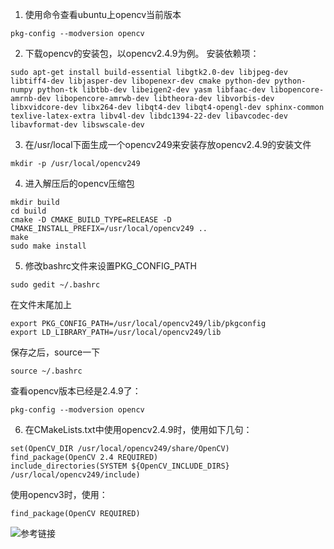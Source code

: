 1. 使用命令查看ubuntu上opencv当前版本
```
pkg-config --modversion opencv
```
2. 下载opencv的安装包，以opencv2.4.9为例。
安装依赖项：
```
sudo apt-get install build-essential libgtk2.0-dev libjpeg-dev libtiff4-dev libjasper-dev libopenexr-dev cmake python-dev python-numpy python-tk libtbb-dev libeigen2-dev yasm libfaac-dev libopencore-amrnb-dev libopencore-amrwb-dev libtheora-dev libvorbis-dev libxvidcore-dev libx264-dev libqt4-dev libqt4-opengl-dev sphinx-common texlive-latex-extra libv4l-dev libdc1394-22-dev libavcodec-dev libavformat-dev libswscale-dev
```
3. 在/usr/local下面生成一个opencv249来安装存放opencv2.4.9的安装文件
```
mkdir -p /usr/local/opencv249
```
4. 进入解压后的opencv压缩包
```
mkdir build
cd build
cmake -D CMAKE_BUILD_TYPE=RELEASE -D CMAKE_INSTALL_PREFIX=/usr/local/opencv249 ..
make
sudo make install
```
5. 修改bashrc文件来设置PKG_CONFIG_PATH
```
sudo gedit ~/.bashrc
```
在文件末尾加上
```
export PKG_CONFIG_PATH=/usr/local/opencv249/lib/pkgconfig
export LD_LIBRARY_PATH=/usr/local/opencv249/lib
```
保存之后，source一下
```
source ~/.bashrc
```
查看opencv版本已经是2.4.9了：
```
pkg-config --modversion opencv
```
6. 在CMakeLists.txt中使用opencv2.4.9时，使用如下几句：
```
set(OpenCV_DIR /usr/local/opencv249/share/OpenCV)
find_package(OpenCV 2.4 REQUIRED)
include_directories(SYSTEM ${OpenCV_INCLUDE_DIRS} /usr/local/opencv249/include)
```
使用opencv3时，使用：
```
find_package(OpenCV REQUIRED)
```

![参考链接](https://blog.csdn.net/ykwjt/article/details/90243698)
